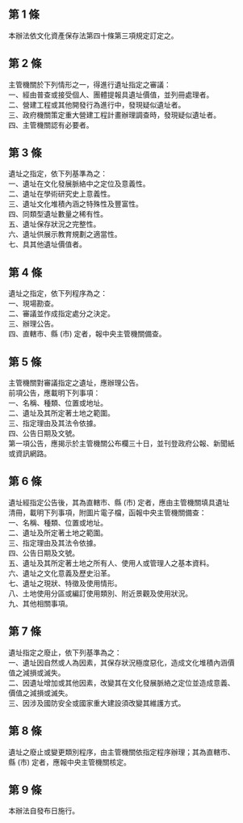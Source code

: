 第 1 條
-------
本辦法依文化資產保存法第四十條第三項規定訂定之。

第 2 條
-------
主管機關於下列情形之一，得進行遺址指定之審議：  
一、經由普查或接受個人、團體提報具遺址價值，並列冊處理者。  
二、營建工程或其他開發行為進行中，發現疑似遺址者。  
三、政府機關策定重大營建工程計畫辦理調查時，發現疑似遺址者。  
四、主管機關認有必要者。

第 3 條
-------
遺址之指定，依下列基準為之：  
一、遺址在文化發展脈絡中之定位及意義性。  
二、遺址在學術研究史上意義性。  
三、遺址文化堆積內涵之特殊性及豐富性。  
四、同類型遺址數量之稀有性。  
五、遺址保存狀況之完整性。  
六、遺址供展示教育規劃之適當性。  
七、具其他遺址價值者。

第 4 條
-------
遺址之指定，依下列程序為之：  
一、現場勘查。  
二、審議並作成指定處分之決定。  
三、辦理公告。  
四、直轄市、縣 (市) 定者，報中央主管機關備查。

第 5 條
-------
主管機關對審議指定之遺址，應辦理公告。  
前項公告，應載明下列事項：  
一、名稱、種類、位置或地址。  
二、遺址及其所定著土地之範圍。  
三、指定理由及其法令依據。  
四、公告日期及文號。  
第一項公告，應揭示於主管機關公布欄三十日，並刊登政府公報、新聞紙  
或資訊網路。

第 6 條
-------
遺址經指定公告後，其為直轄市、縣 (市) 定者，應由主管機關填具遺址  
清冊，載明下列事項，附圖片電子檔，函報中央主管機關備查：  
一、名稱、種類、位置或地址。  
二、遺址及所定著土地之範圍。  
三、指定理由及其法令依據。  
四、公告日期及文號。  
五、遺址及其所定著土地之所有人、使用人或管理人之基本資料。  
六、遺址之文化意義及歷史沿革。  
七、遺址之現狀、特徵及使用情形。  
八、土地使用分區或編訂使用類別、附近景觀及使用狀況。  
九、其他相關事項。

第 7 條
-------
遺址指定之廢止，依下列基準為之：  
一、遺址因自然或人為因素，其保存狀況極度惡化，造成文化堆積內涵價  
    值之減損或滅失。  
二、因遺址增加或其他因素，改變其在文化發展脈絡之定位並造成意義、  
    價值之減損或滅失。  
三、因涉及國防安全或國家重大建設須改變其維護方式。

第 8 條
-------
遺址之廢止或變更類別程序，由主管機關依指定程序辦理；其為直轄市、  
縣 (市) 定者，應報中央主管機關核定。

第 9 條
-------
本辦法自發布日施行。

